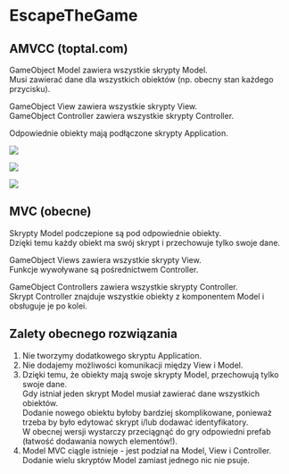 # EscapeTheGame

## AMVCC (toptal.com)

GameObject Model zawiera wszystkie skrypty Model.\
Musi zawierać dane dla wszystkich obiektów (np. obecny stan każdego przycisku).

GameObject View zawiera wszystkie skrypty View.\
GameObject Controller zawiera wszystkie skrypty Controller.

Odpowiednie obiekty mają podłączone skrypty Application.

![](https://i.imgur.com/DLKJoaq.png)

![](https://i.imgur.com/YdtUkjS.png)

![](https://i.imgur.com/ZNbDDFW.png)

## MVC (obecne)

Skrypty Model podczepione są pod odpowiednie obiekty.\
Dzięki temu każdy obiekt ma swój skrypt i przechowuje tylko swoje dane.

GameObject Views zawiera wszystkie skrypty View.\
Funkcje wywoływane są pośrednictwem Controller.

GameObject Controllers zawiera wszystkie skrypty Controller.\
Skrypt Controller znajduje wszystkie obiekty z komponentem Model i obsługuje je po kolei.

## Zalety obecnego rozwiązania
1) Nie tworzymy dodatkowego skryptu Application.
2) Nie dodajemy możliwości komunikacji między View i Model.
3) Dzięki temu, że obiekty mają swoje skrypty Model, przechowują tylko swoje dane.\
Gdy istniał jeden skrypt Model musiał zawierać dane wszystkich obiektów.\
Dodanie nowego obiektu byłoby bardziej skomplikowane, ponieważ trzeba by było edytować skrypt i/lub dodawać identyfikatory.\
W obecnej wersji wystarczy przeciągnąć do gry odpowiedni prefab (łatwość dodawania nowych elementów!).
4) Model MVC ciągle istnieje - jest podział na Model, View i Controller. Dodanie wielu skryptów Model zamiast jednego nic nie psuje.
